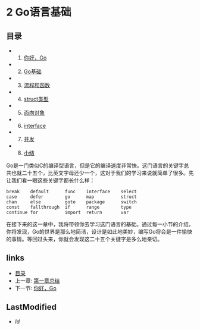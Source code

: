 # 2 Go语言基础

## 目录
   * 1. [你好，Go](2.1.md)
   * 2. [Go基础](2.2.md)
   * 3. [流程和函数](2.3.md)
   * 4. [struct类型](2.4.md)
   * 5. [面向对象](2.5.md)
   * 6. [interface](2.6.md)
   * 7. [并发](2.7.md)
   * 8. [小结](2.8.md)

Go是一门类似C的编译型语言，但是它的编译速度非常快。这门语言的关键字总共也就二十五个，比英文字母还少一个，这对于我们的学习来说就简单了很多。先让我们看一眼这些关键字都长什么样：

	break    default      func    interface    select
	case     defer        go      map          struct
	chan     else         goto    package      switch
	const    fallthrough  if      range        type
	continue for          import  return       var

在接下来的这一章中，我将带领你去学习这门语言的基础。通过每一小节的介绍，你将发现，Go的世界是那么地简洁，设计是如此地美妙，编写Go将会是一件愉快的事情。等回过头来，你就会发现这二十五个关键字是多么地亲切。


## links
   * [目录](<preface.md>)
   * 上一章: [第一章总结](<1.5.md>)
   * 下一节: [你好，Go](<2.1.md>)

## LastModified
   * $Id$
